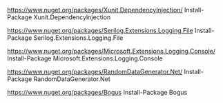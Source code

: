 ﻿https://www.nuget.org/packages/Xunit.DependencyInjection/
Install-Package Xunit.DependencyInjection

https://www.nuget.org/packages/Serilog.Extensions.Logging.File
Install-Package Serilog.Extensions.Logging.File

https://www.nuget.org/packages/Microsoft.Extensions.Logging.Console/
Install-Package Microsoft.Extensions.Logging.Console

https://www.nuget.org/packages/RandomDataGenerator.Net/
Install-Package RandomDataGenerator.Net

https://www.nuget.org/packages/Bogus
Install-Package Bogus